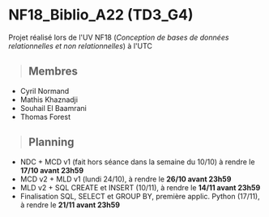 # NF18_Biblio_A22 (TD3_G4)

Projet réalisé lors de l'UV NF18 (_Conception de bases de données relationnelles et non relationnelles_) à l'UTC

>## Membres
- Cyril Normand
- Mathis Khaznadji
- Souhail El Baamrani
- Thomas Forest

>## Planning
- NDC + MCD v1 (fait hors séance dans la semaine du 10/10) à rendre le **17/10 avant 23h59**
- MCD v2 + MLD v1 (lundi 24/10), à rendre le **26/10 avant 23h59**
- MLD v2 + SQL CREATE et INSERT (10/11), à rendre le **14/11 avant 23h59**
- Finalisation SQL, SELECT et GROUP BY, première applic. Python (17/11), à rendre le **21/11 avant 23h59**
